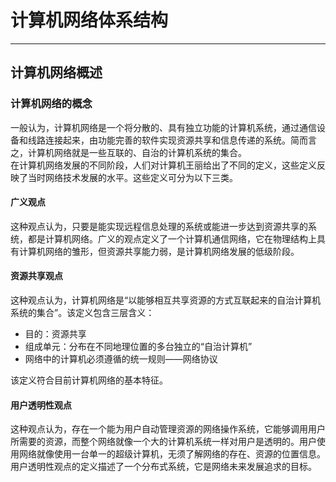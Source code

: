 # 计算机网络体系结构  
---  
## 计算机网络概述  
### 计算机网络的概念  
一般认为，计算机网络是一个将分散的、具有独立功能的计算机系统，通过通信设备和线路连接起来，由功能完善的软件实现资源共享和信息传递的系统。简而言之，计算机网络就是一些互联的、自治的计算机系统的集合。  
在计算机网络发展的不同阶段，人们对计算机王丽给出了不同的定义，这些定义反映了当时网络技术发展的水平。这些定义可分为以下三类。  
#### 广义观点  
这种观点认为，只要是能实现远程信息处理的系统或能进一步达到资源共享的系统，都是计算机网络。广义的观点定义了一个计算机通信网络，它在物理结构上具有计算机网络的雏形，但资源共享能力弱，是计算机网络发展的低级阶段。  
#### 资源共享观点  
这种观点认为，计算机网络是“以能够相互共享资源的方式互联起来的自治计算机系统的集合”。该定义包含三层含义：  
+ 目的：资源共享  
+ 组成单元：分布在不同地理位置的多台独立的“自治计算机”  
+ 网络中的计算机必须遵循的统一规则——网络协议  

该定义符合目前计算机网络的基本特征。  
#### 用户透明性观点  
这种观点认为，存在一个能为用户自动管理资源的网络操作系统，它能够调用用户所需要的资源，而整个网络就像一个大的计算机系统一样对用户是透明的。用户使用网络就像使用一台单一的超级计算机，无须了解网络的存在、资源的位置信息。用户透明性观点的定义描述了一个分布式系统，它是网络未来发展追求的目标。  